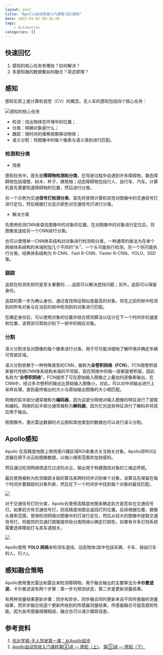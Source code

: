 ```yaml
---
layout: post
title: "Apollo自动驾驶入门课程(四)感知"
date: 2022-03-02 09:16:28
tags:
	- Automation
categories: [] 
---
```


## 快速回忆

1. 感知的核心任务有哪些？如何解决？
1. 多感知器的数据集如何融合？简述原理？

<!--more-->

## 感知

感知实质上是计算机视觉（CV）的概念。无人车的感知包括四个核心任务：

![感知的核心任务](missions.jpg)

- 检测：找出物体在环境中的位置；
- 分类：明确对象是什么；
- 跟踪：随时间的推移观察移动物体；
- 语义分割：将图像中的每个像素与语义类别进行匹配。

### 检测和分类

- 场景

感知任务中，首先是**障碍物检测和分类**，在驾驶过程中会遇到许多障碍物，静态障碍物包括墙壁、树木、杆子、建筑物；动态障碍物包括行人、自行车、汽车。计算机首先需要知道障碍物的位置，然后进行分类。

另一个示例为交通**信号灯检测分类**，首先将使用计算机视觉对图像中的交通信号灯进行定位，然后根据灯光显示颜色对交通信号灯进行分类。

- 解决方案

先使用检测CNN来查找图像中的对象的位置，在对图像中的对象进行定位后，将图像发送给另一个CNN进行分类。

也可以使用单一CNN体系结构对对象进行检测和分类，一种通常的做法为在单个网络体系结构的末端附加几个不同的“头”，一个头可能执行检测，另一个则可能执行分类。经典体系结构为 R-CNN、Fast R-CNN、Faster R-CNN、YOLO、SSD等。

### 跟踪

追踪在检测失败时是至关重要的……追踪可以解决遮挡问题；另外，追踪可以保留身份。

追踪的第一步为确认身份，通过查找特征相似度最高的对象，将在之前的帧中检测到的所有对象与在当前的帧中检测到的对象进行匹配。

在确定身份后，可以使用对象的位置并结合预测算法以估计在下一个时间步的速度和位置，该预测可帮助识别下一帧中的相应对象。

### 分割

语义分割涉及对图像的每个像素进行分类，用于尽可能详细地了解环境并确定车辆可驾驶区域。

语义分割依赖于一种特殊类型的CNN，被称为**全卷积网络（FCN）**。FCN用卷积层来替代传统CNN体系结构末端的平坦层，现在网络中的每一层都是卷积层，因此名称为“**全卷积网络**”。FCN提供了可在原始输入图像之上叠加的逐像素输出。在CNN中，经过多次卷积的输出比原始输入图像小，对此，可以对中间输出进行上采样处理，直到最终输出的大小与原始输出图像的大小相匹配。

网络的前半部分通常被称为**编码器**，因为这部分网络对输入图像的特征进行了提取和编码。网络的后半部分通常被称为**解码器**，因为它对这些特征进行了解码并将其应用于输出。

除图像外，激光雷达数据的点云图和其他类型的数据也可以进行语义分割。

## Apollo感知

Apollo 在高精度地图上使用感兴趣区域ROI来重点关注相关对象。Apollo将ROI过滤器应用于点云和图像数据，以缩小搜索范围并加快感知。

然后通过检测网络馈送已过滤的点云，输出用于构建围绕对象的三维边界框。

最后使用被称为检测跟踪关联的算法来跨时间步识别单个对象，该算法先保留在每个时间步要跟踪的对象列表，然后在下一个时间步中找到每个对象的最佳匹配。

![](roi.jpg)

对于交通信号灯的分类，Apollo先使用高精度地图来确定前方是否存在交通信号灯。如果前方有交通信号灯，则高精度地图会返回灯的位置。后续根据位置，摄像头搜索范围，使用检测网络对图像中的灯进行定位，然后从较大的图像中提取交通信号灯。将裁剪的交通灯图像提供给分类网络以确定灯颜色，如果有许多灯则系统需要选择哪些灯与其车道相关。

![](detection.jpg)

Apollo使用 **YOLO 网络**来检测车道线、动态物体(其中包括车辆、卡车、骑自行车的人、行人)。

## 感知融合策略

Apollo使用激光雷达和雷达来检测障碍物，用于融合输出的主要算法为**卡尔曼滤波**。卡尔曼滤波有两个步骤：第一步为预测状态，第二步是更新测量结果。

有两种测量结果更新步骤：同步和异步。同步融合同时更新来自不同传感器的测量结果，而异步融合则逐个更新所收到的传感器测量结果。传感器融合可提高感知性能，因为各传感器相辅相成，融合也可以减少跟踪误差。

## 参考资料

1. [优达学城-无人驾驶第一课：从Apollo起步](https://apollo.auto/devcenter/coursevideo_cn.html)
2. [Apollo自动驾驶入门课程第④讲 — 感知（上）](https://mp.weixin.qq.com/s?__biz=MzI1NjkxOTMyNQ==&mid=2247485321&idx=1&sn=6644ab23e2a733d3ea25f6c4e6052478&chksm=ea1e15fbdd699ced66598e976910f9e870ac8209cb6c14ba8d184939529be046c4ee65534589&scene=178&cur_album_id=1452705199189327878#rd)、[第⑤讲 — 感知（下）](https://mp.weixin.qq.com/s?__biz=MzI1NjkxOTMyNQ==&mid=2247485341&idx=1&sn=ddbb5805bfc6842f9d05e4cbf9aa43bb&chksm=ea1e15efdd699cf91ca23eb7fbb51b0314dcac3cc54785e237fbe040b1f900fbb6f76596500d&scene=178&cur_album_id=1452705199189327878#rd)
